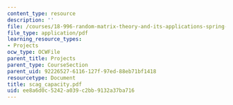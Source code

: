 ```yaml
---
content_type: resource
description: ''
file: /courses/18-996-random-matrix-theory-and-its-applications-spring-2004/ee8a6d0c5242a039c2bb9132a37ba716_scag_capacity.pdf
file_type: application/pdf
learning_resource_types:
- Projects
ocw_type: OCWFile
parent_title: Projects
parent_type: CourseSection
parent_uid: 92226527-6116-127f-97ed-88eb71bf1418
resourcetype: Document
title: scag_capacity.pdf
uid: ee8a6d0c-5242-a039-c2bb-9132a37ba716
---
```

